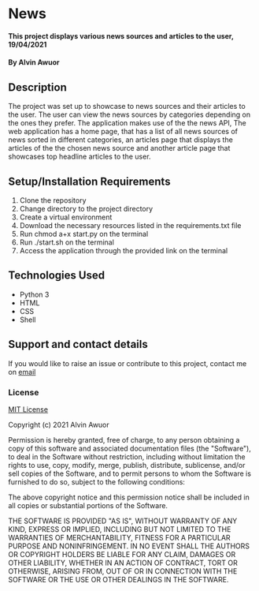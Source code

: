 # News

#### This project displays various news sources and articles to the user, 19/04/2021

#### By Alvin Awuor

## Description

The project was set up to showcase to news sources and their articles to the user. The user can view the news sources by categories depending on the ones they prefer. The application makes use of the the news API, The web application has a home page, that has a list of all news sources of news sorted in different categories, an articles page that displays the articles of the the chosen news source and another article page that showcases top headline articles to the user.

## Setup/Installation Requirements

1. Clone the repository
2. Change directory to the project directory
3. Create a virtual environment
4. Download the necessary resources listed in the requirements.txt file
5. Run chmod a+x start.py on the terminal
7. Run ./start.sh on the terminal
8. Access the application through the provided link on the terminal

## Technologies Used

* Python 3
* HTML
* CSS
* Shell

## Support and contact details

If you would like to raise an issue or contribute to this project, contact me on [email](mailto:alvinawuor8@gmail.com)

### License

[MIT License](https://choosealicense.com/licenses/mit/)

Copyright (c) 2021 Alvin Awuor

Permission is hereby granted, free of charge, to any person obtaining a copy
of this software and associated documentation files (the "Software"), to deal
in the Software without restriction, including without limitation the rights
to use, copy, modify, merge, publish, distribute, sublicense, and/or sell
copies of the Software, and to permit persons to whom the Software is
furnished to do so, subject to the following conditions:

The above copyright notice and this permission notice shall be included in all
copies or substantial portions of the Software.

THE SOFTWARE IS PROVIDED "AS IS", WITHOUT WARRANTY OF ANY KIND, EXPRESS OR
IMPLIED, INCLUDING BUT NOT LIMITED TO THE WARRANTIES OF MERCHANTABILITY,
FITNESS FOR A PARTICULAR PURPOSE AND NONINFRINGEMENT. IN NO EVENT SHALL THE
AUTHORS OR COPYRIGHT HOLDERS BE LIABLE FOR ANY CLAIM, DAMAGES OR OTHER
LIABILITY, WHETHER IN AN ACTION OF CONTRACT, TORT OR OTHERWISE, ARISING FROM,
OUT OF OR IN CONNECTION WITH THE SOFTWARE OR THE USE OR OTHER DEALINGS IN THE
SOFTWARE.